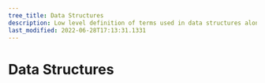```yaml
---
tree_title: Data Structures
description: Low level definition of terms used in data structures along with their snippets.
last_modified: 2022-06-28T17:13:31.1331
---
```


# Data Structures
